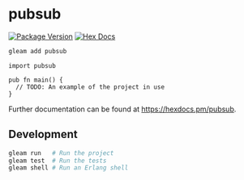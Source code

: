 # pubsub

[![Package Version](https://img.shields.io/hexpm/v/pubsub)](https://hex.pm/packages/pubsub)
[![Hex Docs](https://img.shields.io/badge/hex-docs-ffaff3)](https://hexdocs.pm/pubsub/)

```sh
gleam add pubsub
```
```gleam
import pubsub

pub fn main() {
  // TODO: An example of the project in use
}
```

Further documentation can be found at <https://hexdocs.pm/pubsub>.

## Development

```sh
gleam run   # Run the project
gleam test  # Run the tests
gleam shell # Run an Erlang shell
```
